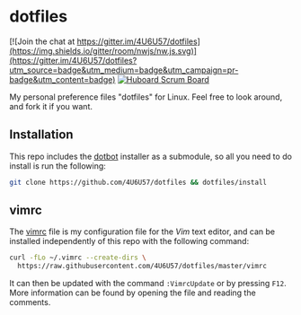 # dotfiles

[![Join the chat at https://gitter.im/4U6U57/dotfiles](https://img.shields.io/gitter/room/nwjs/nw.js.svg)](https://gitter.im/4U6U57/dotfiles?utm_source=badge&utm_medium=badge&utm_campaign=pr-badge&utm_content=badge)
[![Huboard Scrum Board](https://img.shields.io/github/issues/badges/shields.svg?label=Huboard)](https://huboard.com/4U6U57/dotfiles)

My personal preference files "dotfiles" for Linux. Feel free to look
around, and fork it if you want.

## Installation

This repo includes the [dotbot](https://github.com/anishathalye/dotbot)
installer as a submodule, so all you need to do install is run the
following:

```bash
git clone https://github.com/4U6U57/dotfiles && dotfiles/install
```

## vimrc

The [vimrc](vimrc) file is my configuration file for the *Vim* text
editor, and can be installed independently of this repo with the
following command:

```bash
curl -fLo ~/.vimrc --create-dirs \
  https://raw.githubusercontent.com/4U6U57/dotfiles/master/vimrc
```

It can then be updated with the command `:VimrcUpdate` or by pressing
`F12`. More information can be found by opening the file and reading the
comments.
